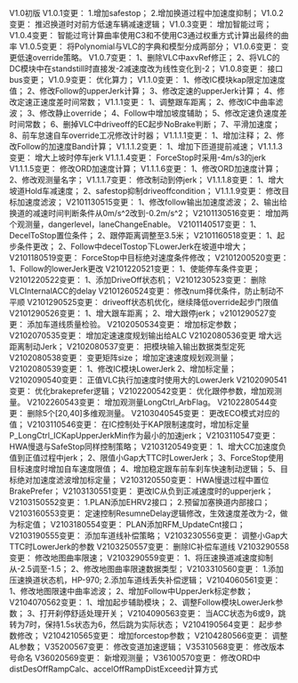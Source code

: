 ﻿V1.0初版
V1.0.1变更：
1.增加safestop；
2.增加换道过程中加速度抑制；
V1.0.2变更：
推迟换道时对前方低速车辆减速逻辑；
V1.0.3变更：
增加智能过弯；
V1.0.4变更：
智能过弯计算曲率使用C3和不使用C3通过权重方式计算出最终的曲率
V1.0.5变更：
将Polynomial与VLC的字典和模型分成两部分；
V1.0.6变更：
变更低速override策略。
V1.0.7变更：
1、删除VLC中axvRef修正；
2、将VLC的DC模块中在standstill时直接发-2减速度改为线性变化到-2；
V1.0.8变更：
接口bus变更；
V1.0.9变更：
优化算力；
V1.1.0变更：
1、修改IC模块kap限定加速度值；
2、修改Follow的upperJerk计算；
3、修改定速的upperJerk计算；
4、修改定速正速度差时间常数；
V1.1.1变更：
1、调整跟车距离；
2、修改IC中曲率滤波；
3、修改静止override；
4、Follow中增加坡度辅助；
5、修改定速负速度差时间常数；
6、删掉VLC中driveoff的EC起步NoBrake判断；
7、平滑加速度；
8、前车怠速自车override工况修改计时器；
V1.1.1.1变更：
1、增加注释；
2、修改Follow的加速度Band计算；
V1.1.1.2变更：
1、增加下匝道提前减速；
V1.1.1.3变更：
增大上坡时停车jerk
V1.1.1.4变更：
ForceStop时采用-4m/s3的jerk
V1.1.1.5变更：
修改ORD加速度计算；
V1.1.1.6变更：
1、修改ORD加速度计算；
2、修改观测量名字；
V1.1.1.7变更：
修改制动到停jerk；
V1.1.1.8变更：
1、增大坡道Hold车减速度；
2、safestop抑制driveoffcondition；
V1.1.1.9变更：
修改目标加速度滤波；
V2101130515变更：
1、修改follow输出加速度滤波；
2、输出给换道的减速时间判断条件从0m/s^2改到-0.2m/s^2；
V2101130516变更：
增加两个观测量，dangerlevel，laneChangeEnable。
V2101140517变更：
1、DecelToStop置位条件；
2、跟停距离调整至3.5米；
V2101160518变更：
1、起步条件更改；
2、Follow中decelTostop下LowerJerk在坡道中增大；
V2101180519变更：
ForceStop中目标绝对速度条件修改；
V2101200520变更：
1、Follow的lowerJerk更改
V2101220521变更：
1、使能停车条件变更；
V2101220522变更：
1、添加DriveOff状态机；
V2101230523变更：
删除VLCInternalACC的delay
V2101260524变更：
修改num择优条件，防止制动不平顺
V2101290525变更：
driveoff状态机优化，继续降低override起步门限值
V2101290526变更：
1、增大跟车距离；
2、增大跟停jerk；
v2101290527变更：
添加车道线质量检验。
V2102050534变更：
增加标定参数；
V2102070535变更：
增加定速速度规划输出给ALC
V2102080536变更
增大远距离制动Jerk；
V2102080537变更：
把模块输入输出数据类型定死
V2102080538变更：
变更矩阵size；
增加定速速度规划观测量；
V2102080539变更：
1、修改IC模块LowerJerk
2、增加标定量；
V2102090540变更：
正值VLC执行加速度时使用大的LowerJerk
V2102090541变更：
优化brakeprefer逻辑；
V2102200542变更：
优化跟停参数，增加观测量。
V2102260543变更：
增加观测量LongCtrl_ArbFlag。
V2102280544变更：
删除5个[20,40]多维观测量。
V2103040545变更：
更改ECO模式对应的值；
V2103110546变更：
在IC控制处于KAP限制速度时，增加标定量P_LongCtrl_ICKapUpperJerkMin作为最小的加速jerk；
V2103110547变更：
HWA慢退与SafeStop同样控制策略；
V2103120549变更：
1、增大CC加速度负值到正值过程中jerk；
2、限值小Gap大TTC时LowerJerk；
3、ForceStop使用目标速度时增加自车速度限值；
4、增加稳定跟车前车刹车快速制动逻辑；
5、目标绝对加速度滤波增加标定量；
V2103120550变更：
HWA慢退过程中置位BrakePrefer；
V2103130551变更：
更改IC从负到正减速度时的upperjerk；
V2103150552变更：
1.PLAN添加EHRV2接口；
2.预留加塞换道内部接口；
V2103160553变更：
定速控制ResumneDelay逻辑修改，生效速度差改为-2，做为标定值；
V2103180554变更：
PLAN添加RFM_UpdateCnt接口；
V2103190555变更：
添加车道线补偿策略；
V2103230556变更：
调整小Gap大TTC时LowerJerk的参数
V2103250557变更：
删除IC补偿车道线
V2103290558变更：
修改地图曲率限速；
V2103290559变更：
1、将压速换道减速度抑制从-2.5调至-1.5；
2、修改地图曲率限速数据类型；
V2103310560变更：
1.添加压速换道状态机，HP-970;
2.添加车道线丢失补偿逻辑；
V2104060561变更：
1、修改地图限速中曲率滤波；
2、增加Follow中UpperJerk标定参数；
V2104070562变更：
1、增加起步辅助模块；
2、调整Follow模块LowerJerk参数；
3、打开刹停舒适处理开关；
V2104090563变更：
当ACC状态为6或9，跳转为7时，保持1.5s状态为6，然后跳为实际状态；
V2104190564变更：
起步参数修改；
V2104210565变更：
增加forcestop参数；
V2104280566变更：
调整AL参数；
V35200567变更：
修改变道加速逻辑；
V35310568变更：
修改版本号命名
V36020569变更：
新增观测量；
V36100570变更：
修改ORD中distDesOffRampCalc、accelOffRampDistExceed计算方式